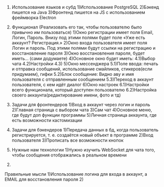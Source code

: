 1. Использование языков и субд
1)Использование PostgreSQL
2)Бэкенд пишется на Java
3)Фронтенд пишется на JS с использованием фреймворка Electron

2. Функционал (Реализовать его так, чтобы пользователю было привычно им пользоваться)
	1)Окно регистрации имеет поля Email, Логин, Пароль. Внизу под этими полями будет поле «Уже есть аккаунт? Регистрация.»
	2)Окно входа пользователя имеет поля Логин и пароль. Под этими полями будут ссылки на регистрацию и восстановление пароля
	3)Окно восстановления пароля, будет иметь... (сами додумаете)
	4)Основное окно будет иметь: 
		4.1)Выбор чата 
		4.2)Настройки
		4.3)
	5)Окно мессенджера
		5.1)Поле ввода: печать и отправка сообщений, использование смайликов, стикеров(если придумаем), гифки
		5.2)Блок сообщение: Видно аву и имя пользователя с отправленным сообщением
		5.3)Переход в аккаунт пользователя, с кем идёт диалог
	6)Окно настроек
		6.1)Настройки всего функционала, который доступен пользователю 
		6.2)Настройка своего аккаунта(редактирование имени, фото и тд)

3. Задачи для фронтендеров
1)Вход в аккаунт через логин и пароль
2)Главная страница с выбором чата
3)Сам чат
4)Основное меню, где будут доп функции программы
5)Личная страница аккаунта, где есть возможности кастомизации

4. Задачи для бэкендеров
1)Передача данных в бд, когда пользователь регистрируется, т. е. создаётся новый объект в программе
2)Вход пользователя
3)Прописать все возможности кнопок


5. Нужные нам технологии
1)Нужно изучить WebSocket для чата того, чтобы сообщения отображались в реальном времени
2)





Правильные мысли
1)Использование логина для входа в аккаунт, а EMAIL для восстановления пароля
2)

